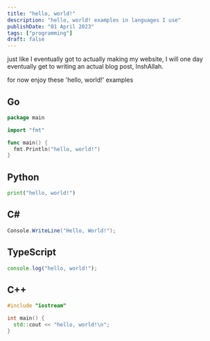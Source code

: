 ```yaml
---
title: "hello, world!"
description: "hello, world! examples in languages I use"
publishDate: "01 April 2023"
tags: ["programming"]
draft: false
---
```


just like I eventually got to actually making my website,
I will one day eventually get to writing an actual blog post, InshAllah.

for now enjoy these 'hello, world!' examples

## Go

```go
package main

import "fmt"

func main() {
  fmt.Println("hello, world!")
}
```

## Python

```python
print("hello, world!")
```

## C#

```cs
Console.WriteLine("Hello, World!");
```

## TypeScript

```typescript
console.log("hello, world!");
```

## C++

```cpp
#include "iostream"

int main() {
  std::cout << "hello, world!\n";
}
```
